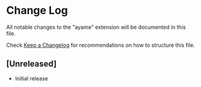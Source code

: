 # Change Log

All notable changes to the "ayame" extension will be documented in this file.

Check [Keep a Changelog](http://keepachangelog.com/) for recommendations on how to structure this file.

## [Unreleased]

- Initial release
